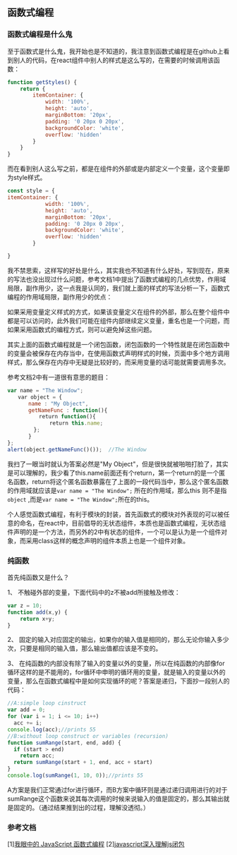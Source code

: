 ## 函数式编程

### 函数式编程是什么鬼

至于函数式是什么鬼，我开始也是不知道的，我注意到函数式编程是在github上看到别人的代码，在react组件中别人的样式是这么写的，在需要的时候调用该函数：

```javascript
function getStyles() {
	return {
		itemContainer: {
			width: '100%',
			height: 'auto',
			marginBottom: '20px',
			padding: '0 20px 0 20px',
			backgroundColor: 'white',
			overflow: 'hidden'
		}
	}
}
```

而在看到别人这么写之前，都是在组件的外部或是内部定义一个变量，这个变量即为style样式。

```javascript
const style = {
itemContainer: {
			width: '100%',
			height: 'auto',
			marginBottom: '20px',
			padding: '0 20px 0 20px',
			backgroundColor: 'white',
			overflow: 'hidden'
		}

}

```

我不禁思索，这样写的好处是什么，其实我也不知道有什么好处，写到现在，原来的写法也没出现过什么问题，参考文档1中提出了函数式编程的几点优势，作用域局限，副作用少，这一点我是认同的，我们就上面的样式的写法分析一下，函数式编程的作用域局限，副作用少的优点：

如果采用变量定义样式的方式，如果该变量定义在组件的外部，那么在整个组件中都是可以访问的，此外我们可能在组件内部继续定义变量，重名也是一个问题，而如果采用函数式的编程方式，则可以避免掉这些问题。

其实上面的函数式编程就是一个闭包函数，闭包函数的一个特性就是在闭包函数中的变量会被保存在内存当中，在使用函数式声明样式的时候，页面中多个地方调用样式，那么保存在内存中无疑是比较好的，而采用变量的话可能就需要调用多次。

参考文档2中有一道很有意思的题目：

```javascript
var name = "The Window";   
　　var object = {   
　　　　name : "My Object",   
　　　　getNameFunc : function(){   
　　　　　　return function(){   
　　　　　　　　return this.name;   
　　　　　};   
　　　　}   
};   
alert(object.getNameFunc()());  //The Window
```

我扫了一眼当时就认为答案必然是"My Object"，但是很快就被啪啪打脸了，其实是可以理解的，我少看了this.name前面还有个return，第一个return的是一个匿名函数，return将这个匿名函数暴露在了上面的一段代码当中，那么这个匿名函数的作用域就应该是```var name = "The Window";``` 所在的作用域，那么this 则不是指 ```object``` ,而是```var name = "The Window";```所在的this。

个人感觉函数式编程，有利于模块的封装，首先函数式的模块对外表现的可以被任意的命名，在react中，目前倡导的无状态组件，本质也是函数式编程，无状态组件声明的是一个方法，而另外的2中有状态的组件，一个可以是认为是一个组件对象，而采用class这样的概念声明的组件本质上也是一个组件对象。

### 纯函数

首先纯函数又是什么？

1、 不触碰外部的变量，下面代码中的z不被add所接触及修改：

```javascript
var z = 10;
function add(x,y) {
    return x+y;
}
```

2、 固定的输入对应固定的输出，如果你的输入值是相同的，那么无论你输入多少次，只要是相同的输入值，那么输出值都应该是不变的。

3、 在纯函数的内部没有除了输入的变量以外的变量，所以在纯函数的内部像for循环这样的是不能用的，for循环中申明的循环用的变量，就是输入的变量以外的变量，那么在函数式编程中是如何实现循环的呢？答案是递归，下面抄一段别人的代码：

```javascript
//A:simple loop cinstruct
var add = 0;
for (var i = 1; i <= 10; i++)
  acc += i;
console.log(acc);//prints 55
//B:without loop construct or variables (recursion)
function sumRange(start, end, add) {
  if (start > end)
    return acc;
  return sumRange(start + 1, end, acc + start)
}
console.log(sumRange(1, 10, 0));//prints 55
```

A方案是我们正常通过for进行循环，而B方案中循环则是通过递归调用进行的对于sumRange这个函数来说其每次调用的时候来说输入的值是固定的，那么其输出就是固定的。（通过结果推到出的过程，理解没透彻。）

### 参考文档

[1][我眼中的 JavaScript 函数式编程](https://zhuanlan.zhihu.com/p/25985501)
[2][javascript深入理解js闭包](http://www.jb51.net/article/24101.htm)